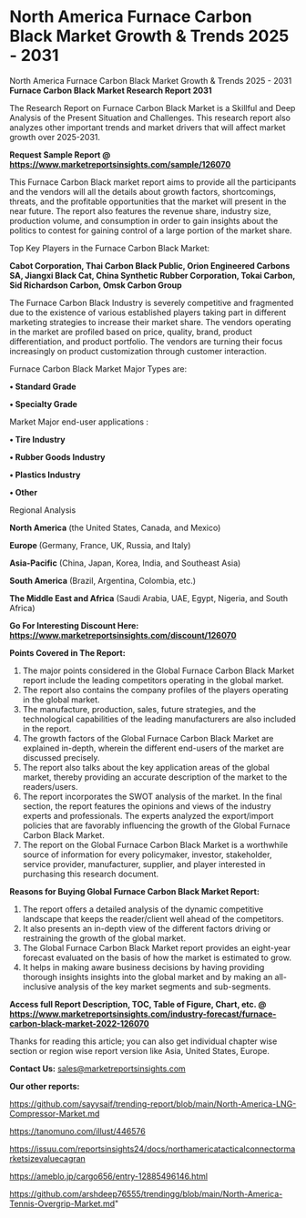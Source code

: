 # North America Furnace Carbon Black Market Growth & Trends 2025 - 2031
North America Furnace Carbon Black Market Growth & Trends 2025 - 2031
<strong>Furnace Carbon Black Market Research Report 2031</strong>

The Research Report on Furnace Carbon Black Market is a Skillful and Deep Analysis of the Present Situation and Challenges. This research report also analyzes other important trends and market drivers that will affect market growth over 2025-2031.

<strong>Request Sample Report @ <a href=https://www.marketreportsinsights.com/sample/126070>https://www.marketreportsinsights.com/sample/126070</a></strong>

This Furnace Carbon Black market report aims to provide all the participants and the vendors will all the details about growth factors, shortcomings, threats, and the profitable opportunities that the market will present in the near future. The report also features the revenue share, industry size, production volume, and consumption in order to gain insights about the politics to contest for gaining control of a large portion of the market share.

Top Key Players in the Furnace Carbon Black Market:

<strong>Cabot Corporation, Thai Carbon Black Public, Orion Engineered Carbons SA, Jiangxi Black Cat, China Synthetic Rubber Corporation, Tokai Carbon, Sid Richardson Carbon, Omsk Carbon Group</strong>

The Furnace Carbon Black Industry is severely competitive and fragmented due to the existence of various established players taking part in different marketing strategies to increase their market share. The vendors operating in the market are profiled based on price, quality, brand, product differentiation, and product portfolio. The vendors are turning their focus increasingly on product customization through customer interaction.

Furnace Carbon Black Market Major Types are:

<strong>• Standard Grade

• Specialty Grade</strong>

Market Major end-user applications :

<strong>• Tire Industry

• Rubber Goods Industry

• Plastics Industry

• Other</strong>

Regional Analysis

</u><strong><b>North America</b></strong> (the United States, Canada, and Mexico)

<strong><b>Europe </b></strong>(Germany, France, UK, Russia, and Italy)

<strong><b>Asia-Pacific</b></strong> (China, Japan, Korea, India, and Southeast Asia)

<strong><b>South America</b></strong> (Brazil, Argentina, Colombia, etc.)

<strong><b>The Middle East and Africa</b></strong> (Saudi Arabia, UAE, Egypt, Nigeria, and South Africa)

<strong>Go For Interesting Discount Here: <a href=https://www.marketreportsinsights.com/discount/126070>https://www.marketreportsinsights.com/discount/126070</a></strong>

<strong>Points Covered in The Report:</strong>
<ol>
  <li>The major points considered in the Global Furnace Carbon Black Market report include the leading competitors operating in the global market.</li>
  <li>The report also contains the company profiles of the players operating in the global market.</li>
  <li>The manufacture, production, sales, future strategies, and the technological capabilities of the leading manufacturers are also included in the report.</li>
  <li>The growth factors of the Global Furnace Carbon Black Market are explained in-depth, wherein the different end-users of the market are discussed precisely.</li>
  <li>The report also talks about the key application areas of the global market, thereby providing an accurate description of the market to the readers/users.</li>
  <li>The report incorporates the SWOT analysis of the market. In the final section, the report features the opinions and views of the industry experts and professionals. The experts analyzed the export/import policies that are favorably influencing the growth of the Global Furnace Carbon Black Market.</li>
  <li>The report on the Global Furnace Carbon Black Market is a worthwhile source of information for every policymaker, investor, stakeholder, service provider, manufacturer, supplier, and player interested in purchasing this research document.</li>
</ol>
<strong>Reasons for Buying Global Furnace Carbon Black Market Report:</strong>

<ol>
  <li>The report offers a detailed analysis of the dynamic competitive landscape that keeps the reader/client well ahead of the competitors.</li>
  <li>It also presents an in-depth view of the different factors driving or restraining the growth of the global market.</li>
  <li>The Global Furnace Carbon Black Market report provides an eight-year forecast evaluated on the basis of how the market is estimated to grow.</li>
  <li>It helps in making aware business decisions by having providing thorough insights insights into the global market and by making an all-inclusive analysis of the key market segments and sub-segments.</li>
</ol>
<strong>Access full Report Description, TOC, Table of Figure, Chart, etc. @ <a href=https://www.marketreportsinsights.com/industry-forecast/furnace-carbon-black-market-2022-126070>https://www.marketreportsinsights.com/industry-forecast/furnace-carbon-black-market-2022-126070</a></strong>


Thanks for reading this article; you can also get individual chapter wise section or region wise report version like Asia, United States, Europe.

<strong>Contact Us:</strong>
sales@marketreportsinsights.com

<strong>Our other reports:</strong>

<a href=https://github.com/sayysaif/trending-report/blob/main/North-America-LNG-Compressor-Market.md>https://github.com/sayysaif/trending-report/blob/main/North-America-LNG-Compressor-Market.md</a>

<a href=https://tanomuno.com/illust/446576>https://tanomuno.com/illust/446576</a>

<a href=https://issuu.com/reportsinsights24/docs/northamericatacticalconnectormarketsizevaluecagran>https://issuu.com/reportsinsights24/docs/northamericatacticalconnectormarketsizevaluecagran</a>

<a href=https://ameblo.jp/cargo656/entry-12885496146.html>https://ameblo.jp/cargo656/entry-12885496146.html</a>

<a href=https://github.com/arshdeep76555/trendingg/blob/main/North-America-Tennis-Overgrip-Market.md>https://github.com/arshdeep76555/trendingg/blob/main/North-America-Tennis-Overgrip-Market.md</a>"
